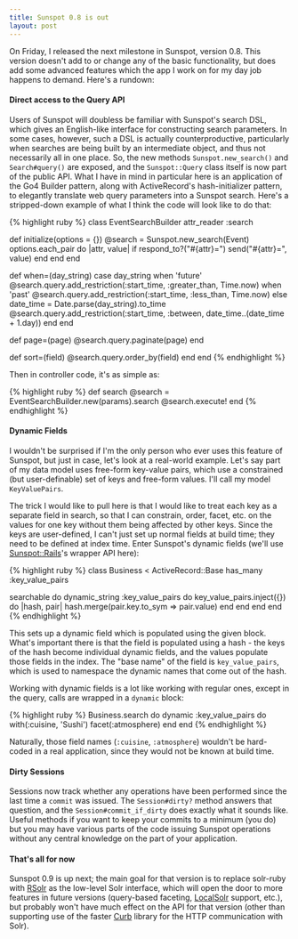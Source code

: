 ```yaml
---
title: Sunspot 0.8 is out
layout: post
---
```


On Friday, I released the next milestone in Sunspot, version 0.8. This version doesn't add to or change any of the basic functionality, but does add some advanced features which the app I work on for my day job happens to demand. Here's a rundown:

#### Direct access to the Query API

Users of Sunspot will doubless be familiar with Sunspot's search DSL, which gives an English-like interface for constructing search parameters. In some cases, however, such a DSL is actually counterproductive, particularly when searches are being built by an intermediate object, and thus not necessarily all in one place. So, the new methods `Sunspot.new_search()` and `Search#query()` are exposed, and the `Sunspot::Query` class itself is now part of the public API. What I have in mind in particular here is an application of the Go4 Builder pattern, along with ActiveRecord's hash-initializer pattern, to elegantly translate web query parameters into a Sunspot search. Here's a stripped-down example of what I think the code will look like to do that:

{% highlight ruby %}
class EventSearchBuilder
  attr_reader :search


  def initialize(options = {})
    @search = Sunspot.new_search(Event)
    options.each_pair do |attr, value|
      if respond_to?("#{attr}=")
        send("#{attr}=", value)
      end
    end
  end


  def when=(day_string)
    case day_string
    when 'future'
      @search.query.add_restriction(:start_time, :greater_than, Time.now)
    when 'past'
      @search.query.add_restriction(:start_time, :less_than, Time.now)
    else
      date_time = Date.parse(day_string).to_time
      @search.query.add_restriction(:start_time, :between, date_time..(date_time + 1.day))
    end
  end


  def page=(page)
    @search.query.paginate(page)
  end


  def sort=(field)
    @search.query.order_by(field)
  end
end
{% endhighlight %}

Then in controller code, it's as simple as:

{% highlight ruby %}
def search
  @search = EventSearchBuilder.new(params).search
  @search.execute!
end
{% endhighlight %}

#### Dynamic Fields

I wouldn't be surprised if I'm the only person who ever uses this feature of Sunspot, but just in case, let's look at a real-world example. Let's say part of my data model uses free-form key-value pairs, which use a constrained (but user-definable) set of keys and free-form values. I'll call my model `KeyValuePairs`.

The trick I would like to pull here is that I would like to treat each key as a separate field in search, so that I can constrain, order, facet, etc. on the values for one key without them being affected by other keys. Since the keys are user-defined, I can't just set up normal fields at build time; they need to be defined at index time. Enter Sunspot's dynamic fields (we'll use [Sunspot::Rails](http://github.com/outoftime/sunspot_rails)'s wrapper API here):

{% highlight ruby %}
class Business < ActiveRecord::Base
  has_many :key_value_pairs


  searchable do
    dynamic_string :key_value_pairs do
      key_value_pairs.inject({}) do |hash, pair|
        hash.merge(pair.key.to_sym => pair.value)
      end
    end
  end
end
{% endhighlight %}


This sets up a dynamic field which is populated using the given block. What's important there is that the field is populated using a hash - the keys of the hash become individual dynamic fields, and the values populate those fields in the index. The "base name" of the field is `key_value_pairs`, which is used to namespace the dynamic names that come out of the hash.

Working with dynamic fields is a lot like working with regular ones, except in the query, calls are wrapped in a `dynamic` block:

{% highlight ruby %}
Business.search do
  dynamic :key_value_pairs do
    with(:cuisine, 'Sushi')
    facet(:atmosphere)
  end
end
{% endhighlight %}

Naturally, those field names (`:cuisine`, `:atmosphere`) wouldn't be hard-coded in a real application, since they would not be known at build time.

#### Dirty Sessions

Sessions now track whether any operations have been performed since the last time a `commit` was issued. The `Session#dirty?` method answers that question, and the `Session#commit_if_dirty` does exactly what it sounds like. Useful methods if you want to keep your commits to a minimum (you do) but you may have various parts of the code issuing Sunspot operations without any central knowledge on the part of your application.

#### That's all for now

Sunspot 0.9 is up next; the main goal for that version is to replace solr-ruby with [RSolr](http://github.com/mwmitchell/rsolr/tree/master) as the low-level Solr interface, which will open the door to more features in future versions (query-based faceting, [LocalSolr](http://www.gissearch.com/localsolr) support, etc.), but probably won't have much effect on the API for that version (other than supporting use of the faster [Curb](http://curb.rubyforge.org/) library for the HTTP communication with Solr).
